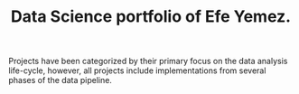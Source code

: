 # <center>Data Science portfolio of Efe Yemez.</center><br>
Projects have been categorized by their primary focus on the data analysis life-cycle, however, all projects include implementations from several phases of the data pipeline.
